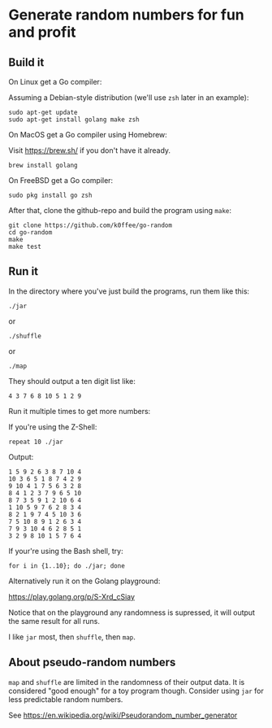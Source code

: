 Generate random numbers for fun and profit
==========================================

Build it
--------

On Linux get a Go compiler:

Assuming a Debian-style distribution (we'll use `zsh`
later in an example):

```
sudo apt-get update
sudo apt-get install golang make zsh
```

On MacOS get a Go compiler using Homebrew:

Visit https://brew.sh/ if you don't have it already.

```
brew install golang
```

On FreeBSD get a Go compiler:

```
sudo pkg install go zsh
```

After that, clone the github-repo and build the program using `make`:

```
git clone https://github.com/k0ffee/go-random
cd go-random
make
make test
```

Run it
------

In the directory where you've just build the programs, run them like this:

```
./jar
```

or

```
./shuffle
```

or

```
./map
```

They should output a ten digit list like:

```
4 3 7 6 8 10 5 1 2 9
```

Run it multiple times to get more numbers:

If you're using the Z-Shell:

```
repeat 10 ./jar
```

Output:

```
1 5 9 2 6 3 8 7 10 4
10 3 6 5 1 8 7 4 2 9
9 10 4 1 7 5 6 3 2 8
8 4 1 2 3 7 9 6 5 10
8 7 3 5 9 1 2 10 6 4
1 10 5 9 7 6 2 8 3 4
8 2 1 9 7 4 5 10 3 6
7 5 10 8 9 1 2 6 3 4
7 9 3 10 4 6 2 8 5 1
3 2 9 8 10 1 5 7 6 4
```

If your're using the Bash shell, try:

```
for i in {1..10}; do ./jar; done
```

Alternatively run it on the Golang playground:

https://play.golang.org/p/S-Xrd_cSiay

Notice that on the playground any randomness is supressed,
it will output the same result for all runs.

I like `jar` most, then `shuffle`, then `map`.

About pseudo-random numbers
---------------------------

`map` and `shuffle` are limited in the randomness of their
output data. It is considered "good enough" for a toy program though.
Consider using `jar` for less predictable random numbers.

See https://en.wikipedia.org/wiki/Pseudorandom_number_generator
